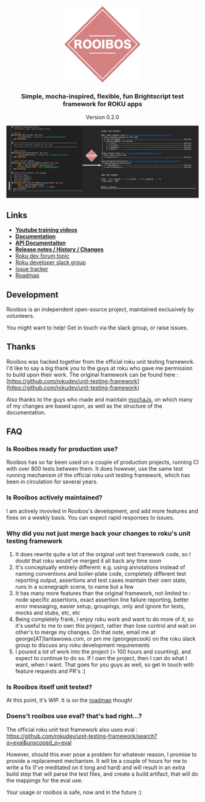 <p align="center">
  <img src="images/logo.png" alt="Mocha test framework" width="200" height="200"/>
</p>
<h3 align="center">
Simple, mocha-inspired, flexible, fun Brightscript test framework for ROKU apps
</h3>
<p align="center">
  Version 0.2.0
</p>
<p align="center">
  <img src="images/exampleImage.png" alt="Mocha test framework" />
</p>

## Links
 - **[Youtube training videos](https://www.youtube.com/playlist?list=PLJRLV4QDx83vsYMD9bIs-cjoDXmNmO8Jv)**
 - **[Documentation](docs/index.md)**
 - **[API Documentaiton](https://georgejecook.github.io/rooibos)**
 - **[Release notes / History / Changes](CHANGELOG.md)**
 - [Roku dev forum topic](https://forums.roku.com/viewforum.php?f=34)
 - [Roku developer slack group](https://join.slack.com/t/rokudevelopers/shared_invite/enQtMzgyODg0ODY0NDM5LTc2ZDdhZWI2MDBmYjcwYTk5MmE1MTYwMTA2NGVjZmJiNWM4ZWY2MjY1MDY0MmViNmQ1ZWRmMWUzYTVhNzJiY2M)
 - [Issue tracker](https://github.com/georgejecook/rooibos/issues)
 - [Roadmap](ROADMAP.md)

## Development

Rooibos is an independent open-source project, maintained exclusively by volunteers.

You might want to help! Get in touch via the slack group, or raise issues.

## Thanks
Rooibos was hacked together from the official roku unit testing framework. I'd like to say a big thank you to the guys at roku who gave me permission to build upon their work. The original framework can be found here : [https://github.com/rokudev/unit-testing-framework](https://github.com/rokudev/unit-testing-framework)

Also thanks to the guys who made and maintain [mochaJs](https://mochajs.org/), on which many of my changes are based upon, as well as the structure of the documentation.

## FAQ
### Is Rooibos ready for production use?
Rooibos has so far been used on a couple of production projects, running CI with over 800 tests between them. It does however, use the same test running mechanism of the official roku unit testing framework, which has been in circulation for several years.

### Is Rooibos actively maintained?
I am actively invovled in Rooibos's development, and add more features and fixes on a weekly basis. You can expect rapid responses to issues.

### Why did you not just merge back your changes to roku's unit testing framework
1. It does rewrite quite a lot of the original unit test framework code, so I doubt that roku would've merged it all back any time soon
2. It's conceptually entirely different: e.g. using annotations instead of naming conventions and boiler-plate code, completely different test reporting output, assertions and test cases maintain their own state, runs in a scenegraph scene, to name but a few
3. It has many more features than the original framework, not limited to : node specific assertions, exact assertion line failure reporting, better error messaging, easier setup, groupings, only and ignore for tests, mocks and stubs, etc, etc
4. Being completely frank, I enjoy roku work and want to do more of it, so it's useful to me to own this project, rather than lose control and wait on other's to merge my changes. On that note, email me at george[AT]tantawowa.com, or pm me (georgejecook) on the roku slack group to discuss any roku development requirements
5. I poured a _lot_ of work into the project (> 100 hours and counting), and expect to continue to do so. If I own the project, then I can do what I want, when I want. That goes for you guys as well, so get in touch with feature requests and PR's :)

### Is Rooibos itself unit tested?
At this point, it's WIP. It is on the [roadmap](ROADMAP.md) though!

### Doens't rooibos use eval? that's bad right...?
The official roku unit test framework also uses eval : https://github.com/rokudev/unit-testing-framework/search?q=eval&unscoped_q=eval

However, should this ever pose a problem for whatever reason, I promise to provide a replacement mechanism. It will be a couple of hours for me to write a fix (I've meditated on it long and hard) and will result in an extra build step that will parse the test files, and create a build artifact, that will do the mappings for the eval use.

Your usage or rooibos is safe, now and in the future :)

